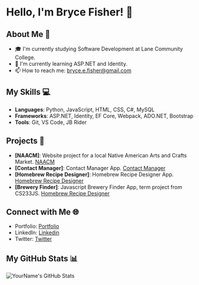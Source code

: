 # Hello, I'm Bryce Fisher! 👋

## About Me 📌
- 🎓 I'm currently studying Software Development at Lane Community College.
- 🌱 I'm currently learning ASP.NET and Identity.
- 📫 How to reach me: bryce.e.fisher@gmail.com

## My Skills 💻
- **Languages**: Python, JavaScript, HTML, CSS, C#, MySQL
- **Frameworks**: ASP.NET, Identity, EF Core, Webpack, ADO.NET, Bootstrap
- **Tools**: Git, VS Code, JB Rider

## Projects 🚀
- **[NAACM]**: Website project for a local Native American Arts and Crafts Market. [NAACM](https://www.naacm.org/)
- **[Contact Manager]**: Contact Manager App. [Contact Manager](http://bryceefisher-001-site2.htempurl.com/Account/Login?ReturnUrl=%2F)
- **[Homebrew Recipe Designer]**: Homebrew Recipe Designer App. [Homebrew Recipe Designer](https://homebrewrecipedesigner.azurewebsites.net/)
-  **[Brewery Finder]**: Javascript Brewery Finder App, term project from CS233JS. [Homebrew Recipe Designer](https://citstudent.lanecc.edu/~fisherb479/web/brewery/dist/index.html)

## Connect with Me 🌐
- Portfolio: [Portfolio](https://www.brycefisher.me/)
- LinkedIn: [Linkedin](https://www.linkedin.com/in/bryceefisher/)
- Twitter: [Twitter](https://twitter.com/SideStewBrew)

## My GitHub Stats 📊
![YourName's GitHub Stats](https://github-readme-stats.vercel.app/api?username=bryceefisher&show_icons=true)

